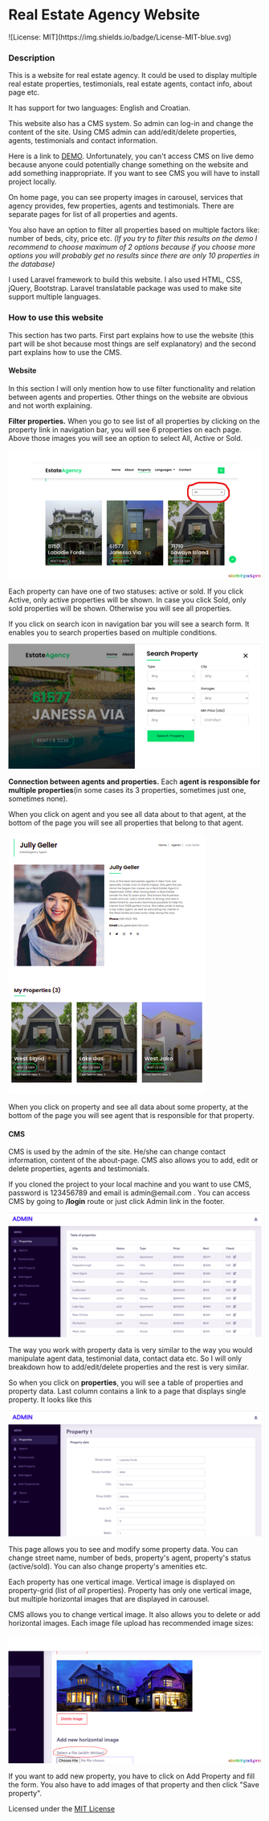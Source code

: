 <h1>Real Estate Agency Website</h1>
![License: MIT](https://img.shields.io/badge/License-MIT-blue.svg)

<h3>Description</h3>

<p>This is a website for real estate agency. It could be used to display multiple
real estate properties, testimonials, real estate agents, contact info, about page etc.</p>

<p>It has support for two languages: English and Croatian.</p>

<p>This website also has a CMS system. So admin can log-in and change the content of the site. Using CMS admin can add/edit/delete properties, agents, testimonials and contact information.</p>

<p>Here is a link to <a href="#">DEMO</a>. Unfortunately, you can't access CMS on live demo because anyone could potentially change something on the website and add something inappropriate. If you want to see CMS you will have to install project locally.</p>

<p>On home page, you can see property images in carousel, services that agency provides, few properties, agents and testimonials. There are separate pages for list of all properties and agents.</p>

<p>You also have an option to filter all properties based on multiple factors like: number of beds, city, price etc. <i>(If you try to filter this results on the demo I recommend to choose maximum of 2 options because if you choose more options you will probably get no results since there are only 10 properties in the database)</i></p>

<p>I used Laravel framework to build this website. I also used HTML, CSS, jQuery, Bootstrap. Laravel translatable package was used to make site support multiple languages.</p>

<h3>How to use this website</h3>

<p>This section has two parts. First part explains how to use the website (this part will be shot because most things are self explanatory) and the second part explains how to use the CMS.</p>

<h4>Website</h4>

<p>In this section I will only mention how to use filter functionality and relation between agents and properties. Other things on the website are obvious and not worth explaining.</p>

<p><b>Filter properties.</b> When you go to see list of all properties by clicking on the property link in navigation bar, you will see 6 properties on each page. Above those images you will see an option to select All, Active or Sold.</p>

![image that shows filter option](https://github.com/LukaBis/ReadmeImages/blob/main/SmallFilterCircle.png?raw=true)

<p>Each property can have one of two statuses: active or sold. If you click Active, only active properties will be shown. In case you click Sold, only sold properties will be shown. Otherwise you will see all properties.</p>

<p>If you click on search icon in navigation bar you will see a search form. It enables you to search properties based on multiple conditions.</p>

![image that shows filter option](https://github.com/LukaBis/ReadmeImages/blob/main/filter.png?raw=true)

<p><b>Connection between agents and properties.</b> Each <b>agent is responsible for multiple properties</b>(in some cases its 3 properties, sometimes just one, sometimes none).</p>

<p>When you click on agent and you see all data about to that agent, at the bottom of the page you will see all properties that belong to that agent.</p>

![agent's properties](https://github.com/LukaBis/ReadmeImages/blob/main/agents_properties.png?raw=true)

<p>When you click on property and see all data about some property, at the bottom of the page you will see agent that is responsible for that property.</p>

<h4>CMS</h4>

<p>CMS is used by the admin of the site. He/she can change contact information, content of the about-page. CMS also allows you to add, edit or delete properties, agents and testimonials.</p>

<p>If you cloned the project to your local machine and you want to use CMS, password is 123456789 and email is admin@email.com . You can access CMS by going to <b>/login</b> route or just click Admin link in the footer.</p>

![cms](https://github.com/LukaBis/ReadmeImages/blob/main/cms.png?raw=true)

<p>The way you work with property data is very similar to the way you would manipulate agent data, testimonial data, contact data etc. So I will only breakdown how to add/edit/delete properties and the rest is very similar.</p>

<p>So when you click on <b>properties</b>, you will see a table of properties and property data. Last column contains a link to a page that displays single property. It looks like this</p>

![single property](https://github.com/LukaBis/ReadmeImages/blob/main/single.png?raw=true)

<p>This page allows you to see and modify some property data. You can change street name, number of beds, property's agent, property's status (active/sold). You can also change property's amenities etc.</p>

<p>Each property has one vertical image. Vertical image is displayed on property-grid (list of <i>all</i> properties). Property has only one vertical image, but multiple horizontal images that are displayed in carousel.</p>

<p>CMS allows you to change vertical image. It also allows you to delete or add horizontal images. Each image file upload has recommended image sizes:</p>

![image size](https://github.com/LukaBis/ReadmeImages/blob/main/imagesizeCircuit.png?raw=true)

<p>If you want to add new property, you have to click on Add Property and fill the form. You also have to add images of that property and then click "Save property".</p>

<p>Licensed under the <a href="https://github.com/LukaBis/real-estate-site/blob/main/LICENSE">MIT License</a></p>
